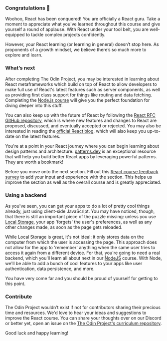 ### Congratulations 🎉

Woohoo, React has been conquered! You are officially a React guru. Take a moment to appreciate what you've learned throughout this course and give yourself a round of applause. With React under your tool belt, you are well-equipped to tackle complex projects confidently.

However, your React learning (or learning in general) doesn’t stop here. As proponents of a growth mindset, we believe there’s so much more to explore and learn.

### What’s next

After completing The Odin Project, you may be interested in learning about React metaframeworks which build on top of React to allow developers to make full use of React's latest features such as server components, as well as providing first class support for things like routing and data fetching. Completing the [Node.js course](https://www.theodinproject.com/paths/full-stack-javascript/courses/nodejs) will give you the perfect foundation for diving deeper into this stuff.

You can also keep up with the future of React by following the [React RFC GitHub repository](https://github.com/reactjs/rfcs), which is where new features and changes to React are proposed, discussed, and eventually accepted or rejected. You may also be interested in reading the [official React blog](https://react.dev/blog), which will also keep you up-to-date on the latest features.

You're at a point in your React journey where you can begin learning about design patterns and architecture. [patterns.dev](https://www.patterns.dev/) is an exceptional resource that will help you build better React apps by leveraging powerful patterns. They are worth a bookmark!

Before you move onto the next section. Fill out this [React course feedback survey](https://docs.google.com/forms/d/e/1FAIpQLSdj_tNMp0LEz3ZLPqYcF67V11tX_CCJP3CTictPZzZ6XQm2Gw/viewform?usp=sf_link) to add your input and experience with the section. This helps us improve the section as well as the overall course and is greatly appreciated.

### Using a backend

As you've seen, you can get your apps to do a lot of pretty cool things already, just using client-side JavaScript. You may have noticed, though, that there is still an important piece of the puzzle missing: unless you use [Local Storage](http://coding.smashingmagazine.com/2010/10/11/local-storage-and-how-to-use-it/), your app 'forgets' the user's preferences, as well as any other changes made, as soon as the page gets reloaded.

While Local Storage is great, it's not ideal: it only stores data on the computer from which the user is accessing the page. This approach does not allow for the app to 'remember' anything when the same user tries to access it again from a different device. For that, you're going to need a real backend, which you'll learn all about next in our [NodeJS](https://www.theodinproject.com/paths/full-stack-javascript/courses/nodejs) course. With Node, we'll be able to add a bunch of cool features to your apps like user authentication, data persistence, and more.

You have very come far and you should be proud of yourself for getting to this point.

### Contribute

The Odin Project wouldn’t exist if not for contributors sharing their precious time and resources. We'd love to hear your ideas and suggestions to improve the React course. You can share your thoughts over on our Discord or better yet, open an issue on the [The Odin Project's curriculum repository](https://github.com/TheOdinProject/curriculum/issues).

Good luck and happy learning!
